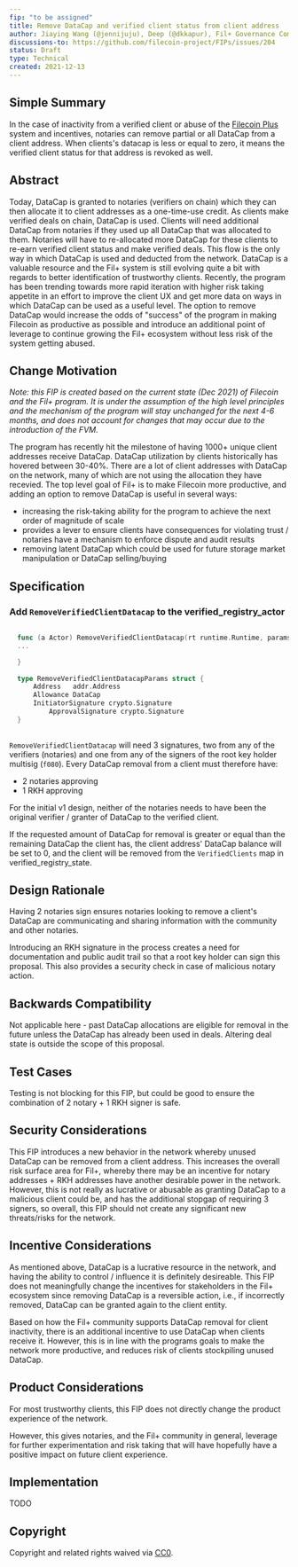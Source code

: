 ```yaml
---
fip: "to be assigned"
title: Remove DataCap and verified client status from client address
author: Jiaying Wang (@jennijuju), Deep (@dkkapur), Fil+ Governance Community
discussions-to: https://github.com/filecoin-project/FIPs/issues/204
status: Draft
type: Technical
created: 2021-12-13
---
```


## Simple Summary
<!--"If you can't explain it simply, you don't understand it well enough." Provide a simplified and layman-accessible explanation of the FIP.-->
In the case of inactivity from a verified client or abuse of the [Filecoin Plus](https://docs.filecoin.io/store/filecoin-plus/) system and incentives, notaries can remove partial or all DataCap from a client address. When clients's datacap is less or equal to zero, it means the verified client status for that address is revoked as well. 

## Abstract
<!--A short (~200 word) description of the technical issue being addressed.-->
Today, DataCap is granted to notaries (verifiers on chain) which they can then allocate it to client addresses as a one-time-use credit. As clients make verified deals on chain, DataCap is used. Clients will need additional DataCap from notaries if they used up all DataCap that was allocated to them. Notaries will have to re-allocated more DataCap for these clients to re-earn verified client status and make verified deals. This flow is the only way in which DataCap is used and deducted from the network. DataCap is a valuable resource and the Fil+ system is still evolving quite a bit with regards to better identification of trustworthy clients. Recently, the program has been trending towards more rapid iteration with higher risk taking appetite in an effort to improve the client UX and get more data on ways in which DataCap can be used as a useful level. The option to remove DataCap would increase the odds of "success" of the program in making Filecoin as productive as possible and introduce an additional point of leverage to continue growing the Fil+ ecosystem without less risk of the system getting abused.

## Change Motivation
<!--The motivation is critical for FIPs that want to change the Filecoin protocol. It should clearly explain why the existing protocol specification is inadequate to address the problem that the FIP solves. FIP submissions without sufficient motivation may be rejected outright.-->

_Note: this FIP is created based on the current state (Dec 2021) of Filecoin and the Fil+ program. It is under the assumption of the high level principles and the mechanism of the program will stay unchanged for the next 4-6 months, and does not account for changes that may occur due to the introduction of the FVM._

The program has recently hit the milestone of having 1000+ unique client addresses receive DataCap. DataCap utilization by clients historically has hovered between 30-40%. There are a lot of client addresses with DataCap on the network, many of which are not using the allocation they have recevied. The top level goal of Fil+ is to make Filecoin more productive, and adding an option to remove DataCap is useful in several ways:

- increasing the risk-taking ability for the program to achieve the next order of magnitude of scale
- provides a lever to ensure clients have consequences for violating trust / notaries have a mechanism to enforce dispute and audit results
- removing latent DataCap which could be used for future storage market manipulation or DataCap selling/buying


## Specification
<!--The technical specification should describe the syntax and semantics of any new feature. The specification should be detailed enough to allow competing, interoperable implementations for any of the current Filecoin implementations. -->

### Add `RemoveVerifiedClientDatacap` to the verified_registry_actor

<TO BE REVIEWED>

```go

  func (a Actor) RemoveVerifiedClientDatacap(rt runtime.Runtime, params * RemoveVerifiedClientDatacapParams) * RemoveVerifiedClientDatacapReturn {
  ...

  }
  
  type RemoveVerifiedClientDatacapParams struct {
	  Address   addr.Address
	  Allowance DataCap
	  InitiatorSignature crypto.Signature
          ApprovalSignature crypto.Signature
  }
	
```
	
`RemoveVerifiedClientDatacap` will need 3 signatures, two from any of the verifiers (notaries) and one from any of the signers of the root key holder multisig (`f080`). Every DataCap removal from a client must therefore have:

- 2 notaries approving
- 1 RKH approving

For the initial v1 design, neither of the notaries needs to have been the original verifier / granter of DataCap to the verified client.

If the requested amount of DataCap for removal is greater or equal than the remaining DataCap the client has, the client address' DataCap balance will be set to 0, and the client will be removed from the `VerifiedClients` map in verified_registry_state.


## Design Rationale
<!--The rationale fleshes out the specification by describing what motivated the design and why particular design decisions were made. It should describe alternate designs that were considered and related work, e.g. how the feature is supported in other languages. The rationale may also provide evidence of consensus within the community, and should discuss important objections or concerns raised during discussion.-->

Having 2 notaries sign ensures notaries looking to remove a client's DataCap are communicating and sharing information with the community and other notaries. 

Introducing an RKH signature in the process creates a need for documentation and public audit trail so that a root key holder can sign this proposal. This also provides a security check in case of malicious notary action. 


## Backwards Compatibility
<!--All FIPs that introduce backwards incompatibilities must include a section describing these incompatibilities and their severity. The FIP must explain how the author proposes to deal with these incompatibilities. FIP submissions without a sufficient backwards compatibility treatise may be rejected outright.-->

Not applicable here - past DataCap allocations are eligible for removal in the future unless the DataCap has already been used in deals. Altering deal state is outside the scope of this proposal.

## Test Cases
<!--Test cases
 for an implementation are mandatory for FIPs that are affecting consensus changes. Other FIPs can choose to include links to test cases if applicable.-->

Testing is not blocking for this FIP, but could be good to ensure the combination of 2 notary + 1 RKH signer is safe.

## Security Considerations
<!--All FIPs must contain a section that discusses the security implications/considerations relevant to the proposed change. Include information that might be important for security discussions, surfaces risks and can be used throughout the life cycle of the proposal. E.g. include security-relevant design decisions, concerns, important discussions, implementation-specific guidance and pitfalls, an outline of threats and risks and how they are being addressed. FIP submissions missing the "Security Considerations" section will be rejected. A FIP cannot proceed to status "Final" without a Security Considerations discussion deemed sufficient by the reviewers.-->

This FIP introduces a new behavior in the network whereby unused DataCap can be removed from a client address. This increases the overall risk surface area for Fil+, whereby there may be an incentive for notary addresses + RKH addresses have another desirable power in the network. However, this is not really as lucrative or abusable as granting DataCap to a malicious client could be, and has the additional stopgap of requiring 3 signers, so overall, this FIP should not create any significant new threats/risks for the network. 

## Incentive Considerations
<!--All FIPs must contain a section that discusses the incentive implications/considerations relative to the proposed change. Include information that might be important for incentive discussion. A discussion on how the proposed change will incentivize reliable and useful storage is required. FIP submissions missing the "Incentive Considerations" section will be rejected. An FIP cannot proceed to status "Final" without a Incentive Considerations discussion deemed sufficient by the reviewers.-->

As mentioned above, DataCap is a lucrative resource in the network, and having the ability to control / influence it is definitely desireable. This FIP does not meaningfully change the incentives for stakeholders in the Fil+ ecosystem since removing DataCap is a reversible action, i.e., if incorrectly removed, DataCap can be granted again to the client entity.

Based on how the Fil+ community supports DataCap removal  for client inactivity, there is an additional incentive to use DataCap when clients receive it. However, this is in line with the programs goals to make the network more productive, and reduces risk of clients stockpiling unused DataCap.

## Product Considerations
<!--All FIPs must contain a section that discusses the product implications/considerations relative to the proposed change. Include information that might be important for product discussion. A discussion on how the proposed change will enable better storage-related goods and services to be developed on Filecoin. FIP submissions missing the "Product Considerations" section will be rejected. An FIP cannot proceed to status "Final" without a Product Considerations discussion deemed sufficient by the reviewers.-->

For most trustworthy clients, this FIP does not directly change the product experience of the network. 

However, this gives notaries, and the Fil+ community in general, leverage for further experimentation and risk taking that will have hopefully have a positive impact on future client experience.

## Implementation
<!--The implementations must be completed before any core FIP is given status "Final", but it need not be completed before the FIP is accepted. While there is merit to the approach of reaching consensus on the specification and rationale before writing code, the principle of "rough consensus and running code" is still useful when it comes to resolving many discussions of API details.-->
TODO

## Copyright
Copyright and related rights waived via [CC0](https://creativecommons.org/publicdomain/zero/1.0/).
